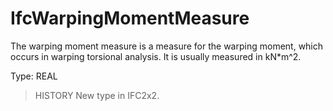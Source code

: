 # IfcWarpingMomentMeasure

The warping moment measure is a measure for the warping moment, which occurs in warping torsional analysis. It is usually measured in kN\*m\^2.
<!-- end of short definition -->

Type: REAL

> HISTORY New type in IFC2x2.

